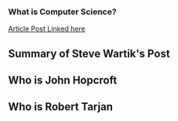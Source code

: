 ### What is Computer Science?
[Article Post Linked here](https://www.scientificamerican.com/blog/guest-blog/im-not-a-real-scientist-and-thats-okay/)

## Summary of Steve Wartik's Post


## Who is John Hopcroft


## Who is Robert Tarjan

